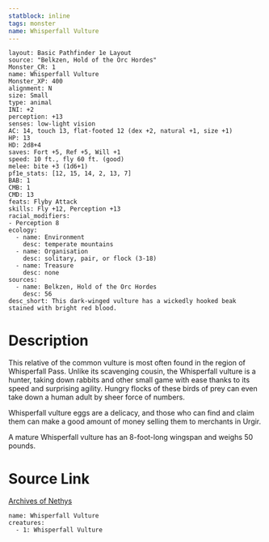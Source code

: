 ```yaml
---
statblock: inline
tags: monster
name: Whisperfall Vulture
---
```

```statblock
layout: Basic Pathfinder 1e Layout
source: "Belkzen, Hold of the Orc Hordes"
Monster_CR: 1
name: Whisperfall Vulture
Monster_XP: 400
alignment: N
size: Small
type: animal
INI: +2
perception: +13
senses: low-light vision
AC: 14, touch 13, flat-footed 12 (dex +2, natural +1, size +1)
HP: 13
HD: 2d8+4
saves: Fort +5, Ref +5, Will +1
speed: 10 ft., fly 60 ft. (good)
melee: bite +3 (1d6+1)
pf1e_stats: [12, 15, 14, 2, 13, 7]
BAB: 1
CMB: 1
CMD: 13
feats: Flyby Attack
skills: Fly +12, Perception +13
racial_modifiers:
- Perception 8
ecology:
  - name: Environment
    desc: temperate mountains
  - name: Organisation
    desc: solitary, pair, or flock (3-18)
  - name: Treasure
    desc: none
sources:
  - name: Belkzen, Hold of the Orc Hordes
    desc: 56
desc_short: This dark-winged vulture has a wickedly hooked beak stained with bright red blood.
```
# Description
This relative of the common vulture is most often found in the region of Whisperfall Pass. Unlike its scavenging cousin, the Whisperfall vulture is a hunter, taking down rabbits and other small game with ease thanks to its speed and surprising agility. Hungry flocks of these birds of prey can even take down a human adult by sheer force of numbers.

 Whisperfall vulture eggs are a delicacy, and those who can find and claim them can make a good amount of money selling them to merchants in Urgir.

 A mature Whisperfall vulture has an 8-foot-long wingspan and weighs 50 pounds.
# Source Link
[Archives of Nethys](https://aonprd.com/MonsterDisplay.aspx?ItemName=Whisperfall%20Vulture)
```encounter-table
name: Whisperfall Vulture
creatures:
  - 1: Whisperfall Vulture
```
